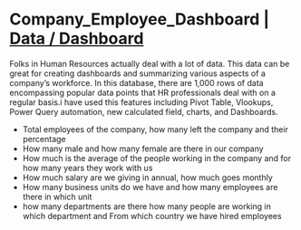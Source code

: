 # Company_Employee_Dashboard | [Data / Dashboard](https://tech9522-my.sharepoint.com/:x:/g/personal/kartik_tech9522_onmicrosoft_com/EW8yDnQv4btHhGXVvS94MfYBbYxRKtUBBK8yeBP9KFQNLA?e=dpluqp)

Folks in Human Resources actually deal with a lot of data. This data can be great for creating dashboards and summarizing various aspects of a company’s workforce. In this database, there are 1,000 rows of data encompassing popular data points that HR professionals deal with on a regular basis.i have used this  features including Pivot Table, Vlookups, Power Query automation, new calculated field, charts, and Dashboards.

* Total employees of the company, how many left the company and their percentage
* How many male and how many female are there in our company
* How much is the average of the people working in the company and for how many years they work with us
* How much salary are we giving in annual, how much goes monthly
* How many business units do we have and how many employees are there in which unit
* how many departments are there how many people are working in which department and From which country we have hired employees

